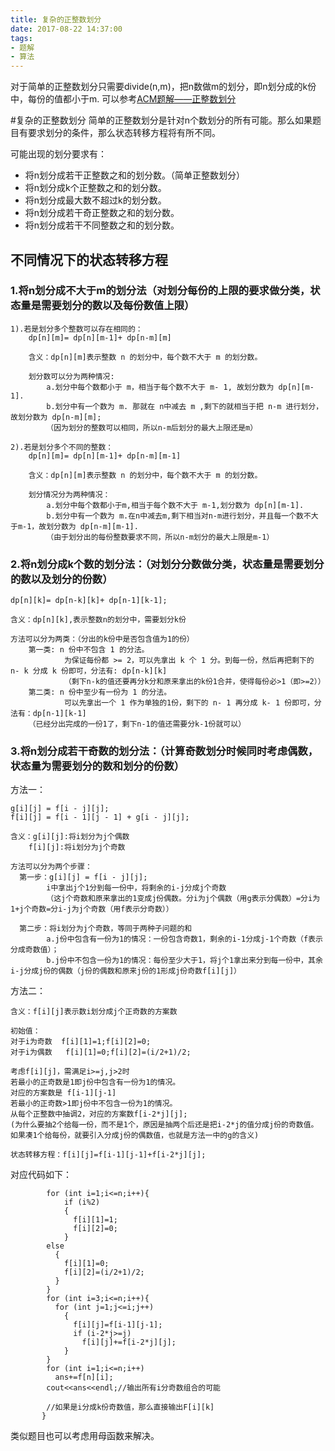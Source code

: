 ```yaml
---
title: 复杂的正整数划分
date: 2017-08-22 14:37:00
tags:
- 题解
- 算法
---
```


对于简单的正整数划分只需要divide(n,m)，把n数做m的划分，即n划分成的k份中，每份的值都小于m.
可以参考[ACM题解——正整数划分](https://spidermana.github.io/2017/07/29/ACM%E9%A2%98%E8%A7%A3/)

#复杂的正整数划分
简单的正整数划分是针对n个数划分的所有可能。那么如果题目有要求划分的条件，那么状态转移方程将有所不同。

可能出现的划分要求有：

- 将n划分成若干正整数之和的划分数。（简单正整数划分）
- 将n划分成k个正整数之和的划分数。
- 将n划分成最大数不超过k的划分数。
- 将n划分成若干奇正整数之和的划分数。
- 将n划分成若干不同整数之和的划分数。

## 不同情况下的状态转移方程
### 1.将n划分成不大于m的划分法（对划分每份的上限的要求做分类，状态量是需要划分的数以及每份数值上限）

    1).若是划分多个整数可以存在相同的：
    	dp[n][m]= dp[n][m-1]+ dp[n-m][m]  

		含义：dp[n][m]表示整数 n 的划分中，每个数不大于 m 的划分数。

    	划分数可以分为两种情况:
    		a.划分中每个数都小于 m，相当于每个数不大于 m- 1, 故划分数为 dp[n][m-1].
    		b.划分中有一个数为 m. 那就在 n中减去 m ,剩下的就相当于把 n-m 进行划分， 故划分数为 dp[n-m][m];
			（因为划分的整数可以相同，所以n-m后划分的最大上限还是m）

    2).若是划分多个不同的整数：
    	dp[n][m]= dp[n][m-1]+ dp[n-m][m-1]   

		含义：dp[n][m]表示整数 n 的划分中，每个数不大于 m 的划分数。
    
		划分情况分为两种情况：
    		a.划分中每个数都小于m,相当于每个数不大于 m-1,划分数为 dp[n][m-1].
    		b.划分中有一个数为 m.在n中减去m,剩下相当对n-m进行划分，并且每一个数不大于m-1，故划分数为 dp[n-m][m-1].
			（由于划分出的每份整数要求不同，所以n-m划分的最大上限是m-1）

### 2.将n划分成k个数的划分法：（对划分分数做分类，状态量是需要划分的数以及划分的份数）

    dp[n][k]= dp[n-k][k]+ dp[n-1][k-1];

	含义：dp[n][k],表示整数n的划分中，需要划分k份

    方法可以分为两类：（分出的k份中是否包含值为1的份）
    	第一类: n 份中不包含 1 的分法。
				为保证每份都 >= 2，可以先拿出 k 个 1 分。到每一份，然后再把剩下的 n- k 分成 k 份即可，分法有: dp[n-k][k]
				（剩下n-k的值还要再分k分和原来拿出的k份1合并，使得每份必>1（即>=2））
		第二类: n 份中至少有一份为 1 的分法。
				可以先拿出一个 1 作为单独的1份，剩下的 n- 1 再分成 k- 1 份即可，分法有：dp[n-1][k-1]
		（已经分出完成的一份1了，剩下n-1的值还需要分k-1份就可以）

### 3.将n划分成若干奇数的划分法：（计算奇数划分时候同时考虑偶数，状态量为需要划分的数和划分的份数）

方法一：

	g[i][j] = f[i - j][j]; 
    f[i][j] = f[i - 1][j - 1] + g[i - j][j];
    
	含义：g[i][j]:将i划分为j个偶数
    	f[i][j]:将i划分为j个奇数
    
    方法可以分为两个步骤：
      第一步：g[i][j] = f[i - j][j]; 
			i中拿出j个1分到每一份中，将剩余的i-j分成j个奇数
			（这j个奇数和原来拿出的1变成j份偶数。分i为j个偶数（用g表示分偶数）=分i为1+j个奇数=分i-j为j个奇数（用f表示分奇数））
			
      第二步：将i划分为j个奇数，等同于两种子问题的和
			a.j份中包含有一份为1的情况：一份包含奇数1，剩余的i-1分成j-1个奇数（f表示分成奇数值）；
			b.j份中不包含一份为1的情况：每份至少大于1，将j个1拿出来分到每一份中，其余i-j分成j份的偶数（j份的偶数和原来j份的1形成j份奇数f[i][j]）

方法二：

    含义：f[i][j]表示数i划分成j个正奇数的方案数
    
    初始值：
    对于i为奇数  f[i][1]=1;f[i][2]=0;
    对于i为偶数   f[i][1]=0;f[i][2]=(i/2+1)/2;

    考虑f[i][j]，需满足i>=j,j>2时
    若最小的正奇数是1即j份中包含有一份为1的情况。
	对应的方案数是 f[i-1][j-1]
    若最小的正奇数>1即j份中不包含一份为1的情况。
	从每个正整数中抽调2，对应的方案数f[i-2*j][j];
	(为什么要抽2个给每一份，而不是1个，原因是抽两个后还是把i-2*j的值分成j份的奇数值。如果凑1个给每份，就要引入分成j份的偶数值，也就是方法一中的g的含义)

    状态转移方程：f[i][j]=f[i-1][j-1]+f[i-2*j][j];



对应代码如下：

            for (int i=1;i<=n;i++){
				if (i%2) 
                {
                  f[i][1]=1;
                  f[i][2]=0;
                }
            else
              {
                f[i][1]=0;
                f[i][2]=(i/2+1)/2;
              }
			}
            for (int i=3;i<=n;i++){
              for (int j=1;j<=i;j++)
                {
                  f[i][j]=f[i-1][j-1];
                  if (i-2*j>=j)
                    f[i][j]+=f[i-2*j][j];
                }
			}
            for (int i=1;i<=n;i++)
              ans+=f[n][i];
            cout<<ans<<endl;//输出所有i分奇数组合的可能

			//如果是i分成k份奇数值，那么直接输出F[i][k]
           }

类似题目也可以考虑用母函数来解决。
